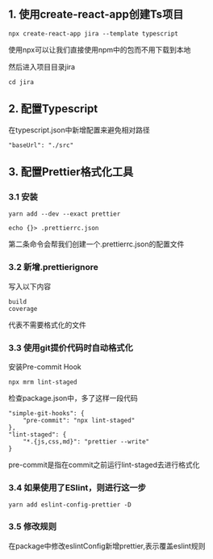 ## 1. 使用create-react-app创建Ts项目
```
npx create-react-app jira --template typescript
```
使用npx可以让我们直接使用npm中的包而不用下载到本地

然后进入项目目录jira
```
cd jira
```
## 2. 配置Typescript

在typescript.json中新增配置来避免相对路径
```
"baseUrl": "./src"
```

## 3. 配置Prettier格式化工具
### 3.1 安装
```
yarn add --dev --exact prettier

echo {}> .prettierrc.json

```
第二条命令会帮我们创建一个.prettierrc.json的配置文件

### 3.2 新增.prettierignore
写入以下内容
```
build
coverage
```
代表不需要格式化的文件

### 3.3 使用git提价代码时自动格式化
安装Pre-commit Hook
```
npx mrm lint-staged
```

检查package.json中，多了这样一段代码
```
"simple-git-hooks": {
    "pre-commit": "npx lint-staged"
},
"lint-staged": {
    "*.{js,css,md}": "prettier --write"
}
```

pre-commit是指在commit之前运行lint-staged去进行格式化

### 3.4 如果使用了ESlint，则进行这一步
```
yarn add eslint-config-prettier -D
```

### 3.5 修改规则
在package中修改eslintConfig新增prettier,表示覆盖eslint规则